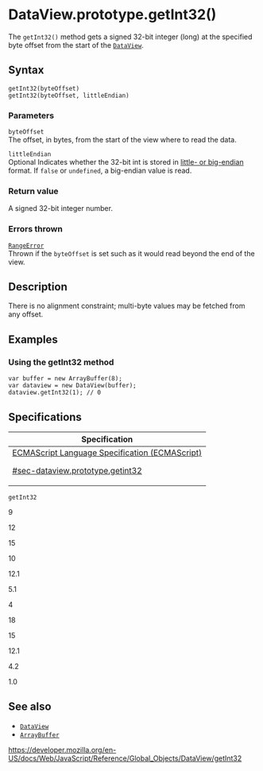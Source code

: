 # DataView.prototype.getInt32()

The `getInt32()` method gets a signed 32-bit integer (long) at the specified byte offset from the start of the [`DataView`](../dataview).

## Syntax

    getInt32(byteOffset)
    getInt32(byteOffset, littleEndian)

### Parameters

`byteOffset`  
The offset, in bytes, from the start of the view where to read the data.

`littleEndian`  
<span class="badge inline optional">Optional</span> Indicates whether the 32-bit int is stored in [little- or big-endian](https://developer.mozilla.org/en-US/docs/Glossary/Endianness) format. If `false` or `undefined`, a big-endian value is read.

### Return value

A signed 32-bit integer number.

### Errors thrown

[`RangeError`](../rangeerror)  
Thrown if the `byteOffset` is set such as it would read beyond the end of the view.

## Description

There is no alignment constraint; multi-byte values may be fetched from any offset.

## Examples

### Using the getInt32 method

    var buffer = new ArrayBuffer(8);
    var dataview = new DataView(buffer);
    dataview.getInt32(1); // 0

## Specifications

<table><thead><tr class="header"><th>Specification</th></tr></thead><tbody><tr class="odd"><td><a href="https://tc39.es/ecma262/#sec-dataview.prototype.getint32">ECMAScript Language Specification (ECMAScript) 
<br/>


<span class="small">#sec-dataview.prototype.getint32</span></a></td></tr></tbody></table>

`getInt32`

9

12

15

10

12.1

5.1

4

18

15

12.1

4.2

1.0

## See also

-   [`DataView`](../dataview)
-   [`ArrayBuffer`](../arraybuffer)

<a href="https://developer.mozilla.org/en-US/docs/Web/JavaScript/Reference/Global_Objects/DataView/getInt32" class="_attribution-link">https://developer.mozilla.org/en-US/docs/Web/JavaScript/Reference/Global_Objects/DataView/getInt32</a>
